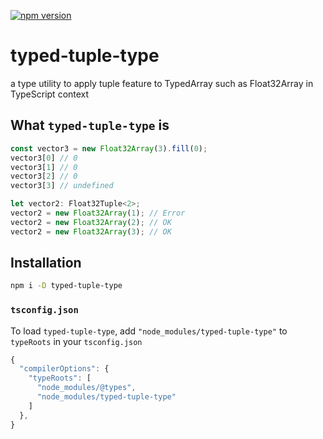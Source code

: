[![npm version](https://badge.fury.io/js/typed-tuple-type.svg)](https://badge.fury.io/js/typed-tuple-type)
# typed-tuple-type
a type utility to apply tuple feature to TypedArray such as Float32Array in TypeScript context

## What `typed-tuple-type` is
```ts
const vector3 = new Float32Array(3).fill(0);
vector3[0] // 0
vector3[1] // 0
vector3[2] // 0
vector3[3] // undefined

let vector2: Float32Tuple<2>;
vector2 = new Float32Array(1); // Error
vector2 = new Float32Array(2); // OK
vector2 = new Float32Array(3); // OK
```

## Installation

```sh
npm i -D typed-tuple-type
```

### `tsconfig.json`
To load `typed-tuple-type`, add `"node_modules/typed-tuple-type"` to `typeRoots` in your `tsconfig.json`
```js
{
  "compilerOptions": {
    "typeRoots": [
      "node_modules/@types",
      "node_modules/typed-tuple-type"
    ]
  },
}
```
